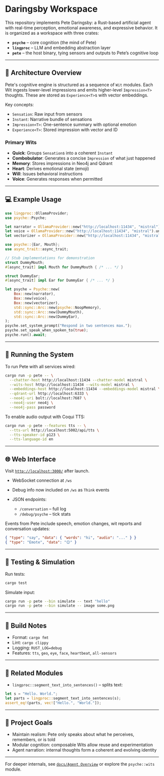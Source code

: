 # Daringsby Workspace

This repository implements Pete Daringsby: a Rust-based artificial agent with real-time perception, emotional awareness, and expressive behavior. It is organized as a workspace with three crates:

* **`psyche`** – core cognition (the mind of Pete)
* **`lingproc`** – LLM and embedding abstraction layer
* **`pete`** – the host binary, tying sensors and outputs to Pete’s cognitive loop

---

## 🧠 Architecture Overview

Pete's cognitive engine is structured as a sequence of `Wit` modules. Each Wit ingests lower-level impressions and emits higher-level `Impression<T>` thoughts. These are stored as `Experience<T>`s with vector embeddings.

Key concepts:

* `Sensation`: Raw input from sensors
* `Instant`: Narrative bundle of sensations
* `Impression<T>`: One-sentence summary with optional emotion
* `Experience<T>`: Stored impression with vector and ID

### Primary Wits

* **Quick**: Groups `Sensation`s into a coherent `Instant`
* **Combobulator**: Generates a concise `Impression` of what just happened
* **Memory**: Stores impressions in Neo4j and Qdrant
* **Heart**: Derives emotional state (emoji)
* **Will**: Issues behavioral instructions
* **Voice**: Generates responses when permitted

---

## 💻 Example Usage

```rust
use lingproc::OllamaProvider;
use psyche::Psyche;

let narrator = OllamaProvider::new("http://localhost:11434", "mistral").unwrap();
let voice = OllamaProvider::new("http://localhost:11434", "mistral").unwrap();
let vectorizer = OllamaProvider::new("http://localhost:11434", "mistral").unwrap();

use psyche::{Ear, Mouth};
use async_trait::async_trait;

// Stub implementations for demonstration
struct DummyMouth;
#[async_trait] impl Mouth for DummyMouth { /* ... */ }

struct DummyEar;
#[async_trait] impl Ear for DummyEar { /* ... */ }

let psyche = Psyche::new(
    Box::new(narrator),
    Box::new(voice),
    Box::new(vectorizer),
    std::sync::Arc::new(psyche::NoopMemory),
    std::sync::Arc::new(DummyMouth),
    std::sync::Arc::new(DummyEar),
);
psyche.set_system_prompt("Respond in two sentences max.");
psyche.set_speak_when_spoken_to(true);
psyche.run().await;
```

---

## 🚀 Running the System

To run Pete with all services wired:

```sh
cargo run -p pete -- \
  --chatter-host http://localhost:11434 --chatter-model mistral \
  --wits-host http://localhost:11434 --wits-model mistral \
  --embeddings-host http://localhost:11434 --embeddings-model mistral \
  --qdrant-url http://localhost:6333 \
  --neo4j-uri bolt://localhost:7687 \
  --neo4j-user neo4j \
  --neo4j-pass password
```

To enable audio output with Coqui TTS:

```sh
cargo run -p pete --features tts -- \
  --tts-url http://localhost:5002/api/tts \
  --tts-speaker-id p123 \
  --tts-language-id en
```

---

## 🌐 Web Interface

Visit [`http://localhost:3000/`](http://localhost:3000/) after launch.

* WebSocket connection at `/ws`
* Debug info now included on `/ws` as `Think` events
* JSON endpoints:

  * `/conversation` – full log
  * `/debug/psyche` – tick stats

Events from Pete include speech, emotion changes, wit reports and conversation updates:

```json
{ "type": "say", "data": { "words": "hi", "audio": "..." } }
{ "type": "Emote", "data": "😊" }
```

---

## 🧪 Testing & Simulation

Run tests:

```sh
cargo test
```

Simulate input:

```sh
cargo run -p pete --bin simulate -- text "hello"
cargo run -p pete --bin simulate -- image some.png
```

---

## 🔧 Build Notes

* Format: `cargo fmt`
* Lint: `cargo clippy`
* Logging: `RUST_LOG=debug`
* Features: `tts`, `geo`, `eye`, `face`, `heartbeat`, `all-sensors`

---

## 📎 Related Modules

* `lingproc::segment_text_into_sentences()` – splits text:

```rust
let s = "Hello. World.";
let parts = lingproc::segment_text_into_sentences(s);
assert_eq!(parts, vec!["Hello.", "World."]);
```

---

## 🧠 Project Goals

* Maintain realism: Pete only speaks about what he perceives, remembers, or is told
* Modular cognition: composable Wits allow reuse and experimentation
* Agent narration: internal thoughts form a coherent and evolving identity

---

For deeper internals, see [`docs/Agent Overview`](./agents.md) or explore the `psyche::wits` module.
